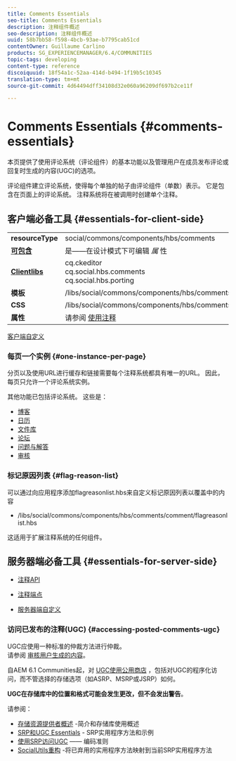 ```yaml
---
title: Comments Essentials
seo-title: Comments Essentials
description: 注释组件概述
seo-description: 注释组件概述
uuid: 58b7bb58-f598-4bcb-93ae-b7795cab51cd
contentOwner: Guillaume Carlino
products: SG_EXPERIENCEMANAGER/6.4/COMMUNITIES
topic-tags: developing
content-type: reference
discoiquuid: 18f54a1c-52aa-414d-b494-1f19b5c10345
translation-type: tm+mt
source-git-commit: 4d64494dff34108d32e060a96209df697b2ce11f

---
```



# Comments Essentials {#comments-essentials}

本页提供了使用评论系统（评论组件）的基本功能以及管理用户在成员发布评论或回复时生成的内容(UGC)的选项。

评论组件建立评论系统，使得每个单独的帖子由评论组件（单数）表示。 它是包含在页面上的评论系统。 注释系统将在被调用时创建单个注释。

## 客户端必备工具 {#essentials-for-client-side}

<table> 
 <tbody>
  <tr>
   <td> <strong>resourceType</strong></td> 
   <td> social/commons/components/hbs/comments</td> 
  </tr>
  <tr>
   <td> <a href="scf.md#add-or-include-a-communities-component"><strong>可包含</strong></a></td> 
   <td>是——在设计模式下可编辑 <i>属 </i>性</td> 
  </tr>
  <tr>
   <td> <a href="client-customize.md#clientlibs-for-scf"><strong>Clientlibs</strong></a></td> 
   <td>cq.ckeditor<br /> cq.social.hbs.comments<br /> cq.social.hbs.porting</td> 
  </tr>
  <tr>
   <td> <strong>模板</strong></td> 
   <td> /libs/social/commons/components/hbs/comments/comments.hbs<br /> </td> 
  </tr>
  <tr>
   <td> <strong>CSS</strong></td> 
   <td> /libs/social/commons/components/hbs/comments/clientlibs/commentsystem.css</td> 
  </tr>
  <tr>
   <td><strong> 属性</strong></td> 
   <td> 请参阅 <a href="comments.md">使用注释</a></td> 
  </tr>
 </tbody>
</table>

[客户端自定义](client-customize.md)

### 每页一个实例 {#one-instance-per-page}

分页以及使用URL进行缓存和链接需要每个注释系统都具有唯一的URL。 因此，每页只允许一个评论系统实例。

其他功能已包括评论系统。 这些是：

* [博客](blog-developer-basics.md)
* [日历](calendar-basics-for-developers.md)
* [文件库](essentials-file-library.md)
* [论坛](essentials-forum.md)
* [问题与解答](qna-essentials.md)
* [审核](reviews-basics.md)

### 标记原因列表 {#flag-reason-list}

可以通过向应用程序添加flagreasonlist.hbs来自定义标记原因列表以覆盖中的内容

* /libs/social/commons/components/hbs/comments/comment/flagreasonlist.hbs

这适用于扩展注释系统的任何组件。

## 服务器端必备工具 {#essentials-for-server-side}

* [注释API](https://helpx.adobe.com/experience-manager/6-4/sites/developing/using/reference-materials/javadoc/com/adobe/cq/social/commons/comments/api/package-summary.html)

* [注释端点](https://helpx.adobe.com/experience-manager/6-4/sites/developing/using/reference-materials/javadoc/com/adobe/cq/social/commons/comments/endpoints/package-summary.html)

* [服务器端自定义](server-customize.md)

### 访问已发布的注释(UGC) {#accessing-posted-comments-ugc}

UGC应使用一种标准的仲裁方法进行仲裁。\
请参阅 [审核用户生成的内容](moderate-ugc.md)。

自AEM 6.1 Communities起，对 [UGC使用公用商店](working-with-srp.md) ，包括对UGC的程序化访问，而不管选择的存储选项（如ASRP、MSRP或JSRP）如何。

**UGC在存储库中的位置和格式可能会发生更改，但不会发出警告**。

请参阅：

* [存储资源提供者概述](srp.md) -简介和存储库使用概述
* [SRP和UGC Essentials](srp-and-ugc.md) - SRP实用程序方法和示例
* [使用SRP访问UGC](accessing-ugc-with-srp.md) —— 编码准则
* [SocialUtils重构](socialutils.md) -将已弃用的实用程序方法映射到当前SRP实用程序方法

